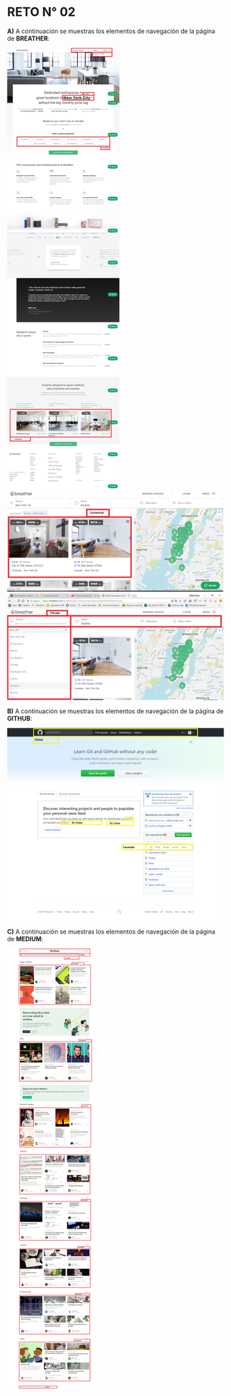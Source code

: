 # RETO N° 02

**A)** A continuación se muestras los elementos de navegación de la página de **BREATHER**:

![Breather-Principal](assets/images/Breather/breather.png)
![Breather-NewYork 01](assets/images/Breather/breather-01.png)
![Breather-New York 02](assets/images/Breather/breather-02.png)

**B)** A continuación se muestras los elementos de navegación de la página de **GITHUB**:

![Github-Principal](assets/images/Github/github.png)


**C)** A continuación se muestras los elementos de navegación de la página de **MEDIUM**:

![Medium-Principal](assets/images/Medium/medium.png)
